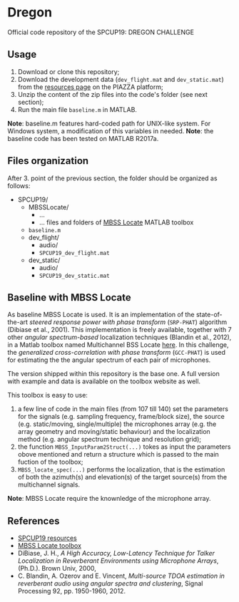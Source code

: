 # Dregon
Official code repository of the SPCUP19: DREGON CHALLENGE

## Usage
1. Download or clone this repository;
2.  Download the development data (`dev_flight.mat` and `dev_static.mat`) from the [resources page](https://piazza.com/ieee_sps/other/spcup2019/resources) on the PIAZZA platform;
3. Unzip the content of the zip files into the code's folder (see next section);
4. Run the main file `baseline.m` in MATLAB.

__Note__: baseline.m features hard-coded path for UNIX-like system. For Windows system, a modification of this variables in needed.
__Note__: the baseline code has been tested on MATLAB R2017a.

## Files organization
After 3. point of the previous section, the folder should be organized as follows:
* SPCUP19/
    * MBSSLocate/
        * ...
        * ... files and folders of [MBSS Locate](http://bass-db.gforge.inria.fr/bss_locate/) MATLAB toolbox
    * `baseline.m`
    * dev_flight/
        * audio/
        * `SPCUP19_dev_flight.mat`
    * dev_static/
        * audio/
        * `SPCUP19_dev_static.mat`

## Baseline with MBSS Locate
As baseline MBSS Locate is used. It is an implementation of the state-of-the-art _steered response power with phase transform_ (`SRP-PHAT`) algorithm (Dibiase et al., 2001). This implementation is freely available, together with 7 other _angular spectrum-based_ localization techniques (Blandin et al., 2012), in a Matlab toolbox named Multichannel BSS Locate  [here](http://bass-db.gforge.inria.fr/bss_locate/).
In this challenge, the _generalized cross-correlation with phase transform_ (`GCC-PHAT`) is used for estimating the the angular spectrum of each pair of microphones.

The version shipped within this repository is the base one. A full version with example and data is available on the toolbox website as well.

This toolbox is easy to use:
1. a few line of code in the main files (from 107 till 140) set the parameters for the signals (e.g. sampling frequency, frame/block size), the source (e.g. static/moving, single/multiple) the microphones array (e.g. the array geometry and moving/static behaviour) and the localization method (e.g. angular spectrum technique and resolution grid);
2. the function `MBSS_InputParam2Struct(...)` tokes as input the parameters obove mentioned and return a structure which is passed to the main fuction of the toolbox;
3. `MBSS_locate_spec(...)` performs the localization, that is the estimation of both the azimuth(s) and elevation(s) of the target source(s) from the multichannel signals.

__Note__: MBSS Locate require the knownledge of the microphone array.

## References
* [SPCUP19 resources](https://piazza.com/ieee_sps/other/spcup2019/resources)
* [MBSS Locate toolbox](http://bass-db.gforge.inria.fr/bss_locate/)
* DiBiase, J. H., _A High Accuracy, Low-Latency Technique for Talker Localization in Reverberant Environments using Microphone Arrays_, (Ph.D.). Brown Univ, 2000,
* C. Blandin, A. Ozerov and E. Vincent, _Multi-source TDOA estimation in reverberant audio using angular spectra and clustering_, Signal Processing 92, pp. 1950-1960, 2012.

